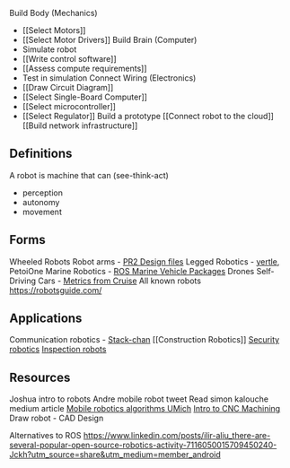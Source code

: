 Build Body (Mechanics)
* [[Select Motors]]
* [[Select Motor Drivers]]
Build Brain (Computer)
* Simulate robot
* [[Write control software]]
* [[Assess compute requirements]]
* Test in simulation
Connect Wiring (Electronics)
* [[Draw Circuit Diagram]]
* [[Select Single-Board Computer]]
* [[Select microcontroller]]
* [[Select Regulator]]
Build a prototype
[[Connect robot to the cloud]]
[[Build network infrastructure]]

## Definitions
A robot is machine that can (see-think-act)
- perception
- autonomy 
- movement

## Forms
Wheeled Robots
Robot arms - [PR2 Design files](https://clearpathrobotics.com/pr2-resources-2/)
Legged Robotics - [yertle](https://github.com/Jerome-Graves/yertle), PetoiOne
Marine Robotics - [ROS Marine Vehicle Packages](https://discourse.ros.org/t/release-of-ros-mvp/29367)
Drones
Self-Driving Cars - [Metrics from Cruise](https://www.linkedin.com/posts/kylevogt_we-just-completed-a-full-rollout-of-the-latest-activity-7000992092919398400-r1IP?utm_source=share&utm_medium=member_desktop)
All known robots https://robotsguide.com/

## Applications
Communication robotics - [Stack-chan](https://github.com/meganetaaan/stack-chan)
[[Construction Robotics]]
[Security robotics](https://ubuntu.com/blog/getting-started-with-ros-security-scanning)
[Inspection robots](https://www.linkedin.com/posts/anybotics_ip54-ip68-ip67-activity-7051451831742255105--sl8?utm_source=share&utm_medium=member_desktop)

## Resources
Joshua intro to robots
Andre mobile robot tweet
Read simon kalouche medium article
[Mobile robotics algorithms UMich](https://www.youtube.com/playlist?list=PLdMorpQLjeXmbFaVku4JdjmQByHHqTd1F)
[Intro to CNC Machining](https://lcamtuf.coredump.cx/gcnc/)
Draw robot - CAD Design

Alternatives to ROS
https://www.linkedin.com/posts/ilir-aliu_there-are-several-popular-open-source-robotics-activity-7116050015709450240-Jckh?utm_source=share&utm_medium=member_android